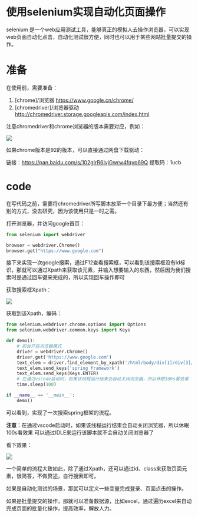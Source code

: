 # 使用selenium实现自动化页面操作

selenium 是一个web应用测试工具，能够真正的模拟人去操作浏览器，可以实现web页面自动化点击，自动化测试很方便，同时也可以用于某些网站批量提交的操作。

# 准备

在使用前，需要准备：

1. [chrome]/浏览器              https://www.google.cn/chrome/
2. [chromedriver]/浏览器驱动   http://chromedriver.storage.googleapis.com/index.html

注意chromedriver和chrome浏览器的版本需要对应，例如：

![](https://gitee.com/hongqigg/imgs-bed/raw/master/image/chromevier-version.png)

如果chrome版本是92的版本，可以直接通过网盘下载驱动：

链接：https://pan.baidu.com/s/102gIrR6IvjGwrw4fqvp69Q 
提取码：1ucb

# code

在写代码之前，需要将chromedriver所写脚本放至一个目录下最方便；当然还有别的方式，没去研究，因为该使用只是一时之需。

打开浏览器，并访问google首页：

```python
from selenium import webdriver

browser = webdriver.Chrome()
browser.get("https://www.google.com")
```

接下来实现一次google搜索，通过F12查看搜索框，可以看到该搜索框没有id标识，那就可以通过Xpath来获取该元素，并输入想要输入的东西，然后因为我们搜索时是通过回车键来完成的，所以实现回车操作即可

获取搜索框Xpath：

![](https://gitee.com/hongqigg/imgs-bed/raw/master/image/find_element.gif)

获取到该Xpath，编码：

```python
from selenium.webdriver.chrome.options import Options
from selenium.webdriver.common.keys import Keys

def demo():
    # 前台开启浏览器模式
    driver = webdriver.Chrome()
    driver.get('https://www.google.com')
    text_elem = driver.find_element_by_xpath('/html/body/div[1]/div[3]/form/div[1]/div[1]/div[1]/div/div[2]/input')
    text_elem.send_keys('spring framework')
    text_elem.send_keys(Keys.ENTER)
    # 在通过vscode启动时，如果该线程运行结束会自动关闭浏览器，所以休眠100s看效果 可以通过IDLE来运行该脚本就不会自动关闭浏览器了
    time.sleep(100)

if __name__ == '__main__':
    demo()
```

可以看到，实现了一次搜索spring框架的流程。

**注意**：在通过vscode启动时，如果该线程运行结束会自动关闭浏览器，所以休眠100s看效果 可以通过IDLE来运行该脚本就不会自动关闭浏览器了

看下效果：

![](https://gitee.com/hongqigg/imgs-bed/raw/master/image/running.gif)

一个简单的流程大致如此，除了通过Xpath，还可以通过id、class来获取页面元素，很简答，不做赘述，自行搜索即可。

如果是自动化测试的场景，那就可以定义一些变量完成登录、页面点击的操作。

如果是批量提交的操作，那就可以准备数据源，比如excel，通过遍历excel来自动完成页面的批量化操作，提高效率，解放人力。